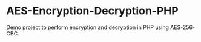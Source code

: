 # AES-Encryption-Decryption-PHP

Demo project to perform encryption and decryption in PHP using AES-256-CBC.
